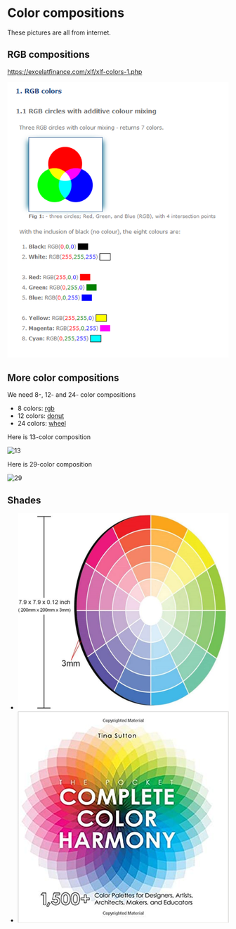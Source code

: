 # Color compositions

These pictures are all from internet.

## RGB compositions

https://excelatfinance.com/xlf/xlf-colors-1.php

![rgb](rgb_combinations.png)

## More color compositions

We need 8-, 12- and 24- color compositions
- 8 colors: [rgb](rgb_combinations.png)
- 12 colors: [donut](../donut.png)
- 24 colors: [wheel](24-color_wheel.png)

Here is 13-color composition

![13](13-color_combo.png)

Here is 29-color composition

![29](29-color_combo.png)

## Shades

- ![in](shades_inward.png)
- ![out](shades_outward.png)
